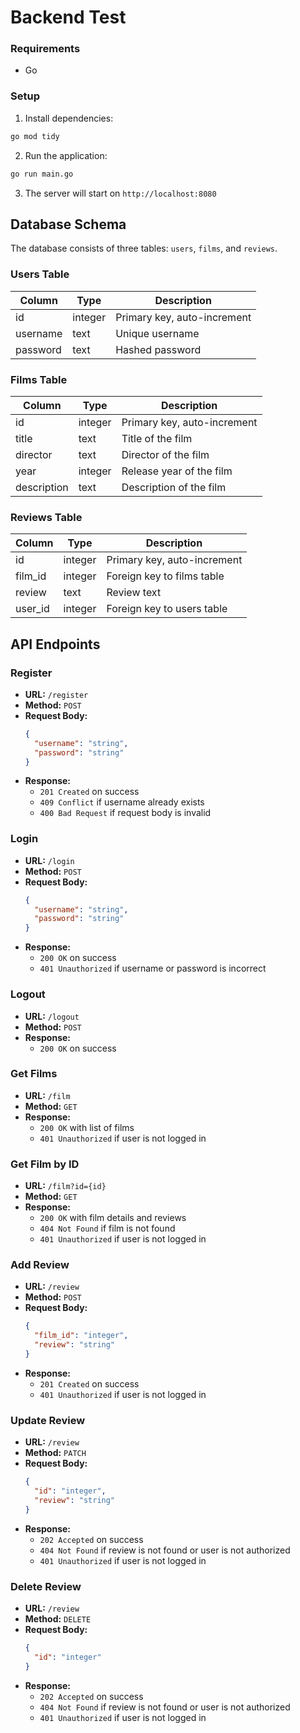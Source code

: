 # Backend Test

### Requirements

- Go

### Setup

1. Install dependencies:
  ```sh
  go mod tidy
  ```

2. Run the application:
  ```sh
  go run main.go
  ```

3. The server will start on `http://localhost:8080`

## Database Schema

The database consists of three tables: `users`, `films`, and `reviews`.

### Users Table

| Column    | Type    | Description                  |
|-----------|---------|------------------------------|
| id        | integer | Primary key, auto-increment  |
| username  | text    | Unique username              |
| password  | text    | Hashed password              |

### Films Table

| Column      | Type    | Description                  |
|-------------|---------|------------------------------|
| id          | integer | Primary key, auto-increment  |
| title       | text    | Title of the film            |
| director    | text    | Director of the film         |
| year        | integer | Release year of the film     |
| description | text    | Description of the film      |

### Reviews Table

| Column    | Type    | Description                  |
|-----------|---------|------------------------------|
| id        | integer | Primary key, auto-increment  |
| film_id   | integer | Foreign key to films table   |
| review    | text    | Review text                  |
| user_id   | integer | Foreign key to users table   |

## API Endpoints

### Register

- **URL:** `/register`
- **Method:** `POST`
- **Request Body:**
  ```json
  {
    "username": "string",
    "password": "string"
  }
  ```
- **Response:**
  - `201 Created` on success
  - `409 Conflict` if username already exists
  - `400 Bad Request` if request body is invalid

### Login

- **URL:** `/login`
- **Method:** `POST`
- **Request Body:**
  ```json
  {
    "username": "string",
    "password": "string"
  }
  ```
- **Response:**
  - `200 OK` on success
  - `401 Unauthorized` if username or password is incorrect

### Logout

- **URL:** `/logout`
- **Method:** `POST`
- **Response:**
  - `200 OK` on success

### Get Films

- **URL:** `/film`
- **Method:** `GET`
- **Response:**
  - `200 OK` with list of films
  - `401 Unauthorized` if user is not logged in

### Get Film by ID

- **URL:** `/film?id={id}`
- **Method:** `GET`
- **Response:**
  - `200 OK` with film details and reviews
  - `404 Not Found` if film is not found
  - `401 Unauthorized` if user is not logged in

### Add Review

- **URL:** `/review`
- **Method:** `POST`
- **Request Body:**
  ```json
  {
    "film_id": "integer",
    "review": "string"
  }
  ```
- **Response:**
  - `201 Created` on success
  - `401 Unauthorized` if user is not logged in

### Update Review

- **URL:** `/review`
- **Method:** `PATCH`
- **Request Body:**
  ```json
  {
    "id": "integer",
    "review": "string"
  }
  ```
- **Response:**
  - `202 Accepted` on success
  - `404 Not Found` if review is not found or user is not authorized
  - `401 Unauthorized` if user is not logged in

### Delete Review

- **URL:** `/review`
- **Method:** `DELETE`
- **Request Body:**
  ```json
  {
    "id": "integer"
  }
  ```
- **Response:**
  - `202 Accepted` on success
  - `404 Not Found` if review is not found or user is not authorized
  - `401 Unauthorized` if user is not logged in